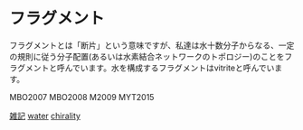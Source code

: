 # フラグメント

フラグメントとは「断片」という意味ですが、私達は水十数分子からなる、一定の規則に従う分子配置(あるいは水素結合ネットワークのトポロジー)のことをフラグメントと呼んでいます。水を構成するフラグメントはvitriteと呼んでいます。



MBO2007 MBO2008 M2009 MYT2015

[雑記](雑記.md) [water](water.md) [chirality](chirality.md)





